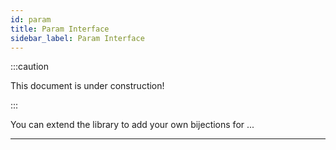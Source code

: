 ```yaml
---
id: param
title: Param Interface
sidebar_label: Param Interface
---
```


:::caution

This document is under construction!

:::

You can extend the library to add your own bijections for ...

---
